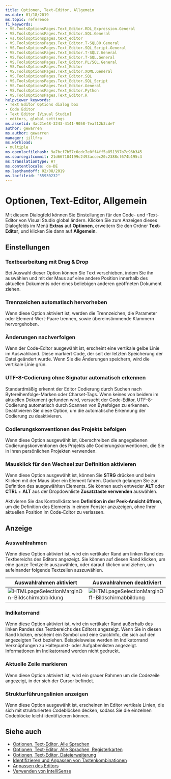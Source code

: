 ```yaml
---
title: Optionen, Text-Editor, Allgemein
ms.date: 01/18/2019
ms.topic: reference
f1_keywords:
- VS.ToolsOptionsPages.Text_Editor.RDL_Expression.General
- VS.ToolsOptionsPages.Text_Editor.SQL.General
- vs.toolsoptionspages.text_editor
- VS.ToolsOptionsPages.Text_Editor.T-SQL80.General
- VS.ToolsOptionsPages.Text_Editor.SQL_Script.General
- VS.ToolsOptionsPages.Text_Editor.T-SQL7.General
- VS.ToolsOptionsPages.Text_Editor.T-SQL.General
- VS.ToolsOptionsPages.Text_Editor.PL/SQL.General
- VS.ToolsOptionsPages.Text_Editor
- VS.ToolsOptionsPages.Text_Editor.XOML.General
- VS.ToolsOptionsPages.Text_Editor.SQL
- VS.ToolsOptionsPages.Text_Editor.SQL_Script
- VS.ToolsOptionsPages.Text_Editor.General
- VS.ToolsOptionsPages.Text_Editor.Python
- VS.ToolsOptionsPages.Text_Editor.R
helpviewer_keywords:
- Text Editor Options dialog box
- Code Editor
- Text Editor [Visual Studio]
- editors, global settings
ms.assetid: 4ac21e48-3243-4141-9058-7eaf12b3cde7
author: gewarren
ms.author: gewarren
manager: jillfra
ms.workload:
- multiple
ms.openlocfilehash: 9a7bcf7b57c6cdc7e0ff4ff5a851397b7c96b345
ms.sourcegitcommit: 21d667104199c2493accec20c2388cf674b195c3
ms.translationtype: HT
ms.contentlocale: de-DE
ms.lasthandoff: 02/08/2019
ms.locfileid: "55930232"
---
```

# <a name="options-text-editor-general"></a>Optionen, Text-Editor, Allgemein

Mit diesem Dialogfeld können Sie Einstellungen für den Code- und -Text-Editor von Visual Studio global ändern. Klicken Sie zum Anzeigen dieses Dialogfelds im Menü **Extras** auf **Optionen**, erweitern Sie den Ordner **Text-Editor**, und klicken Sie dann auf **Allgemein**.

## <a name="settings"></a>Einstellungen

### <a name="drag-and-drop-text-editing"></a>Textbearbeitung mit Drag & Drop

Bei Auswahl dieser Option können Sie Text verschieben, indem Sie ihn auswählen und mit der Maus auf eine andere Position innerhalb des aktuellen Dokuments oder eines beliebigen anderen geöffneten Dokument ziehen.

### <a name="automatic-delimiter-highlighting"></a>Trennzeichen automatisch hervorheben

Wenn diese Option aktiviert ist, werden die Trennzeichen, die Parameter oder Element-Wert-Paare trennen, sowie übereinstimmende Klammern hervorgehoben.

### <a name="track-changes"></a>Änderungen nachverfolgen

Wenn der Code-Editor ausgewählt ist, erscheint eine vertikale gelbe Linie im Auswahlrand. Diese markiert Code, der seit der letzten Speicherung der Datei geändert wurde. Wenn Sie die Änderungen speichern, wird die vertikale Linie grün.

### <a name="auto-detect-utf-8-encoding-without-signature"></a>UTF-8-Codierung ohne Signatur automatisch erkennen

Standardmäßig erkennt der Editor Codierung durch Suchen nach Bytereihenfolge-Marken oder Charset-Tags. Wenn keines von beidem im aktuellen Dokument gefunden wird, versucht der Code-Editor, UTF-8-Codierung automatisch durch Scannen von Bytefolgen zu erkennen. Deaktivieren Sie diese Option, um die automatische Erkennung der Codierung zu deaktivieren.

### <a name="follow-project-coding-conventions"></a>Codierungskonventionen des Projekts befolgen

Wenn diese Option ausgewählt ist, überschreiben die angegebenen Codierungskonventionen des Projekts alle Codierungskonventionen, die Sie in Ihren persönlichen Projekten verwenden.

### <a name="enable-mouse-click-to-perform-go-to-definition"></a>Mausklick für den Wechsel zur Definition aktivieren

Wenn diese Option ausgewählt ist, können Sie **STRG** drücken und beim Klicken mit der Maus über ein Element fahren. Dadurch gelangen Sie zur Definition des ausgewählten Elements. Sie können auch entweder **ALT** oder **CTRL** + **ALT** aus der Dropdownliste **Zusatztaste verwenden** auswählen.

Aktivieren Sie das Kontrollkästchen **Definition in der Peek-Ansicht öffnen**, um die Definition des Elements in einem Fenster anzuzeigen, ohne Ihrer aktuellen Position im Code-Editor zu verlassen.

## <a name="display"></a>Anzeige

### <a name="selection-margin"></a>Auswahlrahmen

Wenn diese Option aktiviert ist, wird ein vertikaler Rand am linken Rand des Textbereichs des Editors angezeigt. Sie können auf diesen Rand klicken, um eine ganze Textzeile auszuwählen, oder darauf klicken und ziehen, um aufeinander folgende Textzeilen auszuwählen.

|Auswahlrahmen aktiviert|Auswahlrahmen deaktiviert|
| - | - |
|![HTMLpageSelectionMarginOn-Bildschirmabbildung](../../ide/reference/media/vxselmaron.gif)|![HTMLpageSelectionMarginOff-Bildschirmabbildung](../../ide/reference/media/vxselmaroff.gif)|

### <a name="indicator-margin"></a>Indikatorrand

Wenn diese Option aktiviert ist, wird ein vertikaler Rand außerhalb des linken Randes des Textbereichs des Editors angezeigt. Wenn Sie in diesen Rand klicken, erscheint ein Symbol und eine QuickInfo, die sich auf den angezeigten Text beziehen. Beispielsweise werden im Indikatorrand Verknüpfungen zu Haltepunkt- oder Aufgabenlisten angezeigt. Informationen im Indikatorrand werden nicht gedruckt.

### <a name="highlight-current-line"></a>Aktuelle Zeile markieren

Wenn diese Option aktiviert ist, wird ein grauer Rahmen um die Codezeile angezeigt, in der sich der Cursor befindet.

### <a name="show-structure-guide-lines"></a>Strukturführungslinien anzeigen

Wenn diese Option ausgewählt ist, erscheinen im Editor vertikale Linien, die sich mit strukturierten Codeblöcken decken, sodass Sie die einzelnen Codeblöcke leicht identifizieren können.

## <a name="see-also"></a>Siehe auch

- [Optionen, Text-Editor, Alle Sprachen](../../ide/reference/options-text-editor-all-languages.md)
- [Optionen, Text-Editor, Alle Sprachen, Registerkarten](../../ide/reference/options-text-editor-all-languages-tabs.md)
- [Optionen, Text-Editor, Dateierweiterung](../../ide/reference/options-text-editor-file-extension.md)
- [Identifizieren und Anpassen von Tastenkombinationen](../../ide/identifying-and-customizing-keyboard-shortcuts-in-visual-studio.md)
- [Anpassen des Editors](../../ide/customizing-the-editor.md)
- [Verwenden von IntelliSense](../../ide/using-intellisense.md)